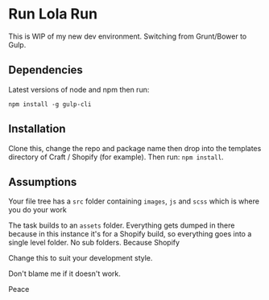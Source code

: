 # Run Lola Run

This is WIP of my new dev environment. Switching from Grunt/Bower to Gulp.

## Dependencies

Latest versions of node and npm then run:

`npm install -g gulp-cli`

## Installation

Clone this, change the repo and package name then drop into the templates directory of Craft / Shopify (for example). Then run: `npm install`.

## Assumptions

Your file tree has a `src` folder containing `images`, `js` and `scss` which is where you do your work

The task builds to an `assets` folder. Everything gets dumped in there because in this instance it's for a Shopify build, so everything goes into a single level folder. No sub folders. Because Shopify

Change this to suit your development style.

Don't blame me if it doesn't work.

Peace
